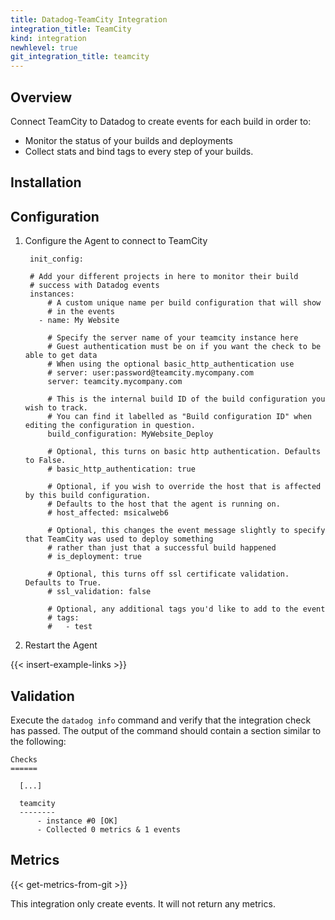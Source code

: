 ```yaml
---
title: Datadog-TeamCity Integration
integration_title: TeamCity
kind: integration
newhlevel: true
git_integration_title: teamcity
---
```


## Overview

Connect TeamCity to Datadog to create events for each build in order to:

* Monitor the status of your builds and deployments
* Collect stats and bind tags to every step of your builds.

## Installation

## Configuration

1. Configure the Agent to connect to TeamCity

        init_config:

        # Add your different projects in here to monitor their build
        # success with Datadog events
        instances:
            # A custom unique name per build configuration that will show
            # in the events
          - name: My Website

            # Specify the server name of your teamcity instance here
            # Guest authentication must be on if you want the check to be able to get data
            # When using the optional basic_http_authentication use
            # server: user:password@teamcity.mycompany.com
            server: teamcity.mycompany.com

            # This is the internal build ID of the build configuration you wish to track.
            # You can find it labelled as "Build configuration ID" when editing the configuration in question.
            build_configuration: MyWebsite_Deploy

            # Optional, this turns on basic http authentication. Defaults to False.
            # basic_http_authentication: true

            # Optional, if you wish to override the host that is affected by this build configuration.
            # Defaults to the host that the agent is running on.
            # host_affected: msicalweb6

            # Optional, this changes the event message slightly to specify that TeamCity was used to deploy something
            # rather than just that a successful build happened
            # is_deployment: true

            # Optional, this turns off ssl certificate validation. Defaults to True.
            # ssl_validation: false

            # Optional, any additional tags you'd like to add to the event
            # tags:
            #   - test


2. Restart the Agent

{{< insert-example-links >}}

## Validation

Execute the `datadog info` command and verify that the integration check has passed. The output of the command should contain a section similar to the following:

    Checks
    ======

      [...]

      teamcity
      --------
          - instance #0 [OK]
          - Collected 0 metrics & 1 events

## Metrics

{{< get-metrics-from-git >}}

This integration only create events. It will not return any metrics.

